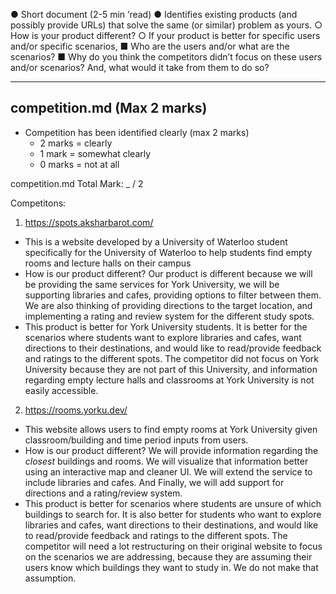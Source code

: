 ● Short document (2-5 min ’read)
● Identifies existing products (and possibly provide URLs) that solve the same (or similar)
problem as yours.
○ How is your product different?
○ If your product is better for specific users and/or specific scenarios,
■ Who are the users and/or what are the scenarios?
■ Why do you think the competitors didn’t focus on these users and/or
scenarios? And, what would it take from them to do so?

---
## competition.md (Max 2 marks)
  - Competition has been identified clearly (max 2 marks) 
    - 2 marks = clearly
    - 1 mark = somewhat clearly
    - 0 marks = not at all

  competition.md Total Mark: _ / 2

  Competitons:
1) https://spots.aksharbarot.com/
  - This is a website developed by a University of Waterloo student specifically for the University of Waterloo to help students find empty rooms and lecture halls on their campus
  - How is our product different? Our product is different because we will be providing the same services for York University, we will be supporting libraries and cafes, providing options to filter between them. We are also thinking of providing directions to the target location, and implementing a rating and review system for the different study spots.
  - This product is better for York University students. It is better for the scenarios where students want to explore libraries and cafes, want directions to their destinations, and would like to read/provide feedback and ratings to the different spots. The competitor did not focus on York University because they are not part of this University, and information regarding empty lecture halls and classrooms at York University is not easily accessible.
2) https://rooms.yorku.dev/
  - This website allows users to find empty rooms at York University given classroom/building and time period inputs from users.
  - How is our product different? We will provide information regarding the *closest* buildings and rooms. We will visualize that information better using an interactive map and cleaner UI. We will extend the service to include libraries and cafes. And Finally, we will add support for directions and a rating/review system.
  - This product is better for scenarios where students are unsure of which buildings to search for. It is also better for students who want to explore libraries and cafes, want directions to their destinations, and would like to read/provide feedback and ratings to the different spots. The competitor will need a lot restructuring on their original website to focus on the scenarios we are addressing, because they are assuming their users know which buildings they want to study in. We do not make that assumption.
